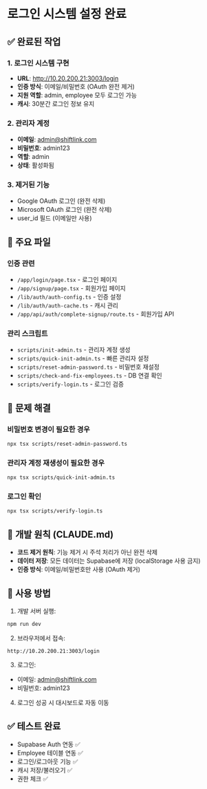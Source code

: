 # 로그인 시스템 설정 완료

## ✅ 완료된 작업

### 1. 로그인 시스템 구현
- **URL**: http://10.20.200.21:3003/login
- **인증 방식**: 이메일/비밀번호 (OAuth 완전 제거)
- **지원 역할**: admin, employee 모두 로그인 가능
- **캐시**: 30분간 로그인 정보 유지

### 2. 관리자 계정
- **이메일**: admin@shiftlink.com
- **비밀번호**: admin123
- **역할**: admin
- **상태**: 활성화됨

### 3. 제거된 기능
- Google OAuth 로그인 (완전 삭제)
- Microsoft OAuth 로그인 (완전 삭제)
- user_id 필드 (이메일만 사용)

## 📁 주요 파일

### 인증 관련
- `/app/login/page.tsx` - 로그인 페이지
- `/app/signup/page.tsx` - 회원가입 페이지
- `/lib/auth/auth-config.ts` - 인증 설정
- `/lib/auth/auth-cache.ts` - 캐시 관리
- `/app/api/auth/complete-signup/route.ts` - 회원가입 API

### 관리 스크립트
- `scripts/init-admin.ts` - 관리자 계정 생성
- `scripts/quick-init-admin.ts` - 빠른 관리자 설정
- `scripts/reset-admin-password.ts` - 비밀번호 재설정
- `scripts/check-and-fix-employees.ts` - DB 연결 확인
- `scripts/verify-login.ts` - 로그인 검증

## 🔧 문제 해결

### 비밀번호 변경이 필요한 경우
```bash
npx tsx scripts/reset-admin-password.ts
```

### 관리자 계정 재생성이 필요한 경우
```bash
npx tsx scripts/quick-init-admin.ts
```

### 로그인 확인
```bash
npx tsx scripts/verify-login.ts
```

## 📌 개발 원칙 (CLAUDE.md)
- **코드 제거 원칙**: 기능 제거 시 주석 처리가 아닌 완전 삭제
- **데이터 저장**: 모든 데이터는 Supabase에 저장 (localStorage 사용 금지)
- **인증 방식**: 이메일/비밀번호만 사용 (OAuth 제거)

## 🚀 사용 방법

1. 개발 서버 실행:
```bash
npm run dev
```

2. 브라우저에서 접속:
```
http://10.20.200.21:3003/login
```

3. 로그인:
- 이메일: admin@shiftlink.com
- 비밀번호: admin123

4. 로그인 성공 시 대시보드로 자동 이동

## ✅ 테스트 완료
- Supabase Auth 연동 ✅
- Employee 테이블 연동 ✅
- 로그인/로그아웃 기능 ✅
- 캐시 저장/불러오기 ✅
- 권한 체크 ✅